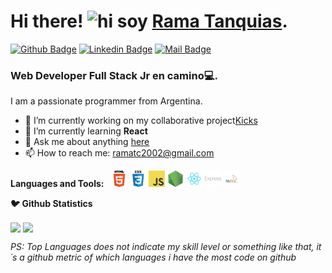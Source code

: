 # Hi there! <img src="https://user-images.githubusercontent.com/1303154/88677602-1635ba80-d120-11ea-84d8-d263ba5fc3c0.gif" width="28px" alt="hi"> soy [Rama Tanquias](https://www.linkedin.com/in/ramiro-tanquias/). 
<!-- <a href="https://www.linkedin.com/in/ramiro-tanquias/">
  <img align="left" alt="Ramiro Tanquias's Linkedin" width="16px" src="https://cdn.jsdelivr.net/npm/simple-icons@v3/icons/linkedin.svg" />
</a>
<a href="mailto:ramatc2002@gmail.com">
  <img align="left" alt="Ramiro Tanquias's Mail" width="16px" src="https://cdn.jsdelivr.net/npm/simple-icons@3.13.0/icons/gmail.svg" />
</a>
<a href="https://github.com/ramatc">
  <img align="left" alt="Ramiro Tanquias's Github" width="16px" src="https://cdn.jsdelivr.net/npm/simple-icons@v3/icons/github.svg" />
</a>
<br/> -->
[![Github Badge](https://img.shields.io/badge/-ramatc-000000?style=flat&labelColor=000000&logo=github&logoColor=white)](https://github.com/ramatc)
[![Linkedin Badge](https://img.shields.io/badge/-Ramiro-0e76a8?style=flat&labelColor=0e76a8&logo=linkedin&logoColor=white)](https://www.linkedin.com/in/ramiro-tanquias/) 
[![Mail Badge](https://img.shields.io/badge/-ramatc-c0392b?style=flat&labelColor=c0392b&logo=gmail&logoColor=white)](mailto:ramatc2002@gmail.com)



### Web Developer Full Stack Jr en camino💻.

I am a passionate programmer from Argentina.
- 🔭 I’m currently working on my collaborative project[Kicks](https://github.com/SantiagoDiFiore/grupo_6_Zapatillas)
- 🌱 I’m currently learning **React**
- 💬 Ask me about anything [here](https://github.com/ramatc/ramatc/issues)
- 📫 How to reach me: ramatc2002@gmail.com <br>

**Languages and Tools:**  &nbsp;
<code><img width="26px" src="https://raw.githubusercontent.com/github/explore/80688e429a7d4ef2fca1e82350fe8e3517d3494d/topics/html/html.png"></code> 
<code><img width="26px" src="https://raw.githubusercontent.com/github/explore/80688e429a7d4ef2fca1e82350fe8e3517d3494d/topics/css/css.png"></code>
<code><img width="26px" src="https://raw.githubusercontent.com/github/explore/80688e429a7d4ef2fca1e82350fe8e3517d3494d/topics/javascript/javascript.png"></code>
<code><img width="26px" src="https://raw.githubusercontent.com/github/explore/80688e429a7d4ef2fca1e82350fe8e3517d3494d/topics/nodejs/nodejs.png"></code>
<code><img width="26px" src="https://raw.githubusercontent.com/github/explore/80688e429a7d4ef2fca1e82350fe8e3517d3494d/topics/react/react.png"></code>
<code><img width="26px" src="https://raw.githubusercontent.com/github/explore/80688e429a7d4ef2fca1e82350fe8e3517d3494d/topics/express/express.png"></code>
<code><img width="26px" src="https://raw.githubusercontent.com/github/explore/80688e429a7d4ef2fca1e82350fe8e3517d3494d/topics/mysql/mysql.png"></code>

**🐦 Github Statistics**
<p>
    <img align="center" src="https://github-readme-stats.vercel.app/api?username=ramatc&hide=contribs,prs&theme=tokyonight&show_icons=true"/>
    <img align="center" src="https://github-readme-stats.vercel.app/api/top-langs/?username=ramatc&layout=compact&theme=tokyonight"/>
</p>

*PS: Top Languages does not indicate my skill level or something like that, it´s a github metric of which languages i have the most code on github*

<br/>